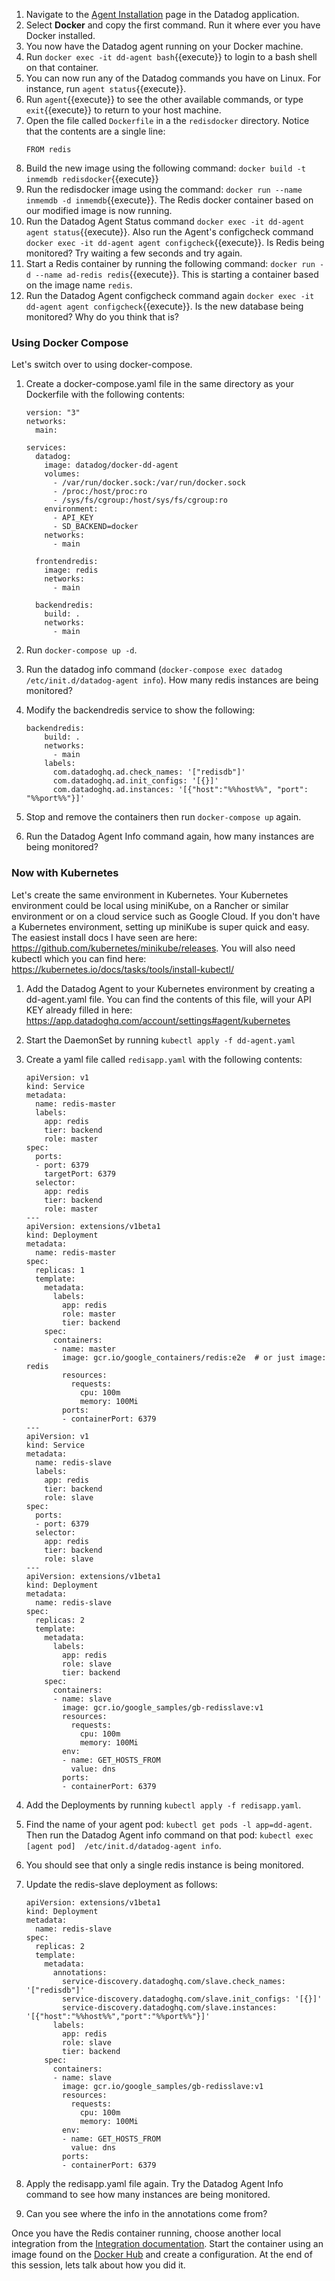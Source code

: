 1.  Navigate to the <a href="https://app.datadoghq.com/account/settings#agent/docker" target=_datadog>Agent Installation</a> page in the Datadog application.
2.  Select **Docker** and copy the first command. Run it where ever you have Docker installed.
3.  You now have the Datadog agent running on your Docker machine. 
4.  Run `docker exec -it dd-agent bash`{{execute}} to login to a bash shell on that container.
5.  You can now run any of the Datadog commands you have on Linux. For instance, run `agent status`{{execute}}.
6.  Run `agent`{{execute}} to see the other available commands, or type `exit`{{execute}} to return to your host machine.
7.  Open the file called `Dockerfile` in a the `redisdocker` directory. Notice that the contents are a single line:
    <pre><code>FROM redis
    </code></pre>
1.  Build the new image using the following command: `docker build -t inmemdb redisdocker`{{execute}}
2.  Run the redisdocker image using the command: `docker run --name inmemdb -d inmemdb`{{execute}}. The Redis docker container based on our modified image is now running.
3.  Run the Datadog Agent Status command `docker exec -it dd-agent agent status`{{execute}}. Also run the Agent's configcheck command `docker exec -it dd-agent agent configcheck`{{execute}}. Is Redis being monitored? Try waiting a few seconds and try again.
4.  Start a Redis container by running the following command: `docker run -d --name ad-redis redis`{{execute}}. This is starting a container based on the image name `redis`.
5.  Run the Datadog Agent configcheck command again `docker exec -it dd-agent agent configcheck`{{execute}}. Is the new database being monitored? Why do you think that is?

### Using Docker Compose
Let's switch over to using docker-compose.

1.  Create a docker-compose.yaml file in the same directory as your Dockerfile with the following contents:
    
    <pre><code>version: "3"
    networks:
      main:

    services:
      datadog:
        image: datadog/docker-dd-agent
        volumes:
          - /var/run/docker.sock:/var/run/docker.sock
          - /proc:/host/proc:ro
          - /sys/fs/cgroup:/host/sys/fs/cgroup:ro
        environment:
          - API_KEY
          - SD_BACKEND=docker
        networks:
          - main

      frontendredis:
        image: redis
        networks:
          - main

      backendredis:
        build: .
        networks:
          - main
    </code></pre>

1.  Run `docker-compose up -d`.
1.  Run the datadog info command (```docker-compose exec datadog /etc/init.d/datadog-agent info```). How many redis instances are being monitored?
1.  Modify the backendredis service to show the following:

    <pre><code class=yaml>backendredis:
        build: .
        networks:
          - main
        labels:
          com.datadoghq.ad.check_names: '["redisdb"]'
          com.datadoghq.ad.init_configs: '[{}]'
          com.datadoghq.ad.instances: '[{"host":"%%host%%", "port": "%%port%%"}]'
    </code></pre>

1.  Stop and remove the containers then run `docker-compose up` again. 
1.  Run the Datadog Agent Info command again, how many instances are being monitored?

### Now with Kubernetes

Let's create the same environment in Kubernetes. Your Kubernetes environment could be local using miniKube, on a Rancher or similar environment or on a cloud service such as Google Cloud. If you don't have a Kubernetes environment, setting up miniKube is super quick and easy. The easiest install docs I have seen are here: https://github.com/kubernetes/minikube/releases. You will also need kubectl which you can find here: https://kubernetes.io/docs/tasks/tools/install-kubectl/

1.  Add the Datadog Agent to your Kubernetes environment by creating a dd-agent.yaml file. You can find the contents of this file, will your API KEY already filled in here: https://app.datadoghq.com/account/settings#agent/kubernetes
1.  Start the DaemonSet by running `kubectl apply -f dd-agent.yaml`
1.  Create a yaml file called `redisapp.yaml` with the following contents:

        apiVersion: v1
        kind: Service
        metadata:
          name: redis-master
          labels:
            app: redis
            tier: backend
            role: master
        spec:
          ports:
          - port: 6379
            targetPort: 6379
          selector:
            app: redis
            tier: backend
            role: master
        ---
        apiVersion: extensions/v1beta1
        kind: Deployment
        metadata:
          name: redis-master
        spec:
          replicas: 1
          template:
            metadata:
              labels:
                app: redis
                role: master
                tier: backend
            spec:
              containers:
              - name: master
                image: gcr.io/google_containers/redis:e2e  # or just image: redis
                resources:
                  requests:
                    cpu: 100m
                    memory: 100Mi
                ports:
                - containerPort: 6379
        ---
        apiVersion: v1
        kind: Service
        metadata:
          name: redis-slave
          labels:
            app: redis
            tier: backend
            role: slave
        spec:
          ports:
          - port: 6379
          selector:
            app: redis
            tier: backend
            role: slave
        ---
        apiVersion: extensions/v1beta1
        kind: Deployment
        metadata:
          name: redis-slave
        spec:
          replicas: 2
          template:
            metadata:
              labels:
                app: redis
                role: slave
                tier: backend
            spec:
              containers:
              - name: slave
                image: gcr.io/google_samples/gb-redisslave:v1
                resources:
                  requests:
                    cpu: 100m
                    memory: 100Mi
                env:
                - name: GET_HOSTS_FROM
                  value: dns
                ports:
                - containerPort: 6379

4.  Add the Deployments by running `kubectl apply -f redisapp.yaml`.
5.  Find the name of your agent pod: `kubectl get pods -l app=dd-agent`. Then run the Datadog Agent info command on that pod: `kubectl exec [agent pod]  /etc/init.d/datadog-agent info`.
6.  You should see that only a single redis instance is being monitored.
7.  Update the redis-slave deployment as follows:

    ```
    apiVersion: extensions/v1beta1
    kind: Deployment
    metadata:
      name: redis-slave
    spec:
      replicas: 2
      template:
        metadata:
          annotations:
            service-discovery.datadoghq.com/slave.check_names: '["redisdb"]'
            service-discovery.datadoghq.com/slave.init_configs: '[{}]'
            service-discovery.datadoghq.com/slave.instances: '[{"host":"%%host%%","port":"%%port%%"}]'
          labels:
            app: redis
            role: slave
            tier: backend
        spec:
          containers:
          - name: slave
            image: gcr.io/google_samples/gb-redisslave:v1
            resources:
              requests:
                cpu: 100m
                memory: 100Mi
            env:
            - name: GET_HOSTS_FROM
              value: dns
            ports:
            - containerPort: 6379
    ```
8.  Apply the redisapp.yaml file again. Try the Datadog Agent Info command to see how many instances are being monitored.
9.  Can you see where the info in the annotations come from?

Once you have the Redis container running, choose another local integration from the [Integration documentation](http://docs.datadoghq.com/integrations/). Start the container using an image found on the [Docker Hub](https://hub.docker.com/) and create a configuration. At the end of this session, lets talk about how you did it.